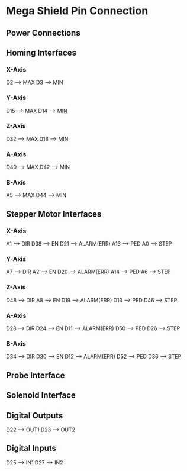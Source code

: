# Mega Shield Pin Connection

## Power Connections

## Homing Interfaces

### X-Axis

D2  --> MAX
D3  --> MIN

### Y-Axis

D15 --> MAX
D14 --> MIN

### Z-Axis

D32 --> MAX
D18 --> MIN

### A-Axis

D40 --> MAX
D42 --> MIN

### B-Axis

A5  --> MAX
D44 --> MIN

## Stepper Motor Interfaces

### X-Axis

A1  --> DIR
D38 --> EN
D21 --> ALARM(ERR)
A13 --> PED
A0  --> STEP

### Y-Axis

A7  --> DIR
A2  --> EN
D20 --> ALARM(ERR)
A14 --> PED
A6  --> STEP

### Z-Axis

D48 --> DIR
A8  --> EN
D19 --> ALARM(ERR)
D13 --> PED
D46 --> STEP

### A-Axis

D28 --> DIR
D24 --> EN
D11 --> ALARM(ERR)
D50 --> PED
D26 --> STEP

### B-Axis

D34 --> DIR
D30 --> EN
D12 --> ALARM(ERR)
D52 --> PED
D36 --> STEP

## Probe Interface

## Solenoid Interface



## Digital Outputs

D22 --> OUT1
D23 --> OUT2

## Digital Inputs

D25 --> IN1
D27 --> IN2
